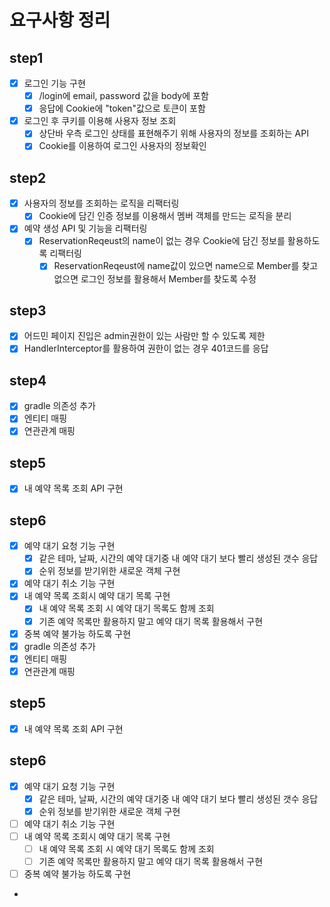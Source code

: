 # 요구사항 정리

## step1

- [x] 로그인 기능 구현
  - [x] /login에 email, password 값을 body에 포함
  - [x] 응답에 Cookie에 "token"값으로 토큰이 포함
- [x] 로그인 후 쿠키를 이용해 사용자 정보 조회
  - [x] 상단바 우측 로그인 상태를 표현해주기 위해 사용자의 정보를 조회하는 API
  - [x] Cookie를 이용하여 로그인 사용자의 정보확인

## step2

- [x] 사용자의 정보를 조회하는 로직을 리팩터링
  - [x] Cookie에 담긴 인증 정보를 이용해서 멤버 객체를 만드는 로직을 분리
- [x] 예약 생성 API 및 기능을 리팩터링
  - [x] ReservationReqeust의 name이 없는 경우 Cookie에 담긴 정보를 활용하도록 리팩터링
    - [x] ReservationReqeust에 name값이 있으면 name으로 Member를 찾고 없으면 로그인 정보를 활용해서 Member를 찾도록 수정

## step3

- [x] 어드민 페이지 진입은 admin권한이 있는 사람만 할 수 있도록 제한
- [x] HandlerInterceptor를 활용하여 권한이 없는 경우 401코드를 응답

## step4

- [x] gradle 의존성 추가
- [x] 엔티티 매핑
- [x] 연관관계 매핑

## step5

- [x] 내 예약 목록 조회 API 구현

## step6

- [x] 예약 대기 요청 기능 구현
  - [x] 같은 테마, 날짜, 시간의 예약 대기중 내 예약 대기 보다 빨리 생성된 갯수 응답
  - [x] 순위 정보를 받기위한 새로운 객체 구현
- [x] 예약 대기 취소 기능 구현
- [x] 내 예약 목록 조회시 예약 대기 목록 구현
  - [x] 내 예약 목록 조회 시 예약 대기 목록도 함께 조회
  - [x] 기존 예약 목록만 활용하지 말고 예약 대기 목록 활용해서 구현
- [x] 중복 예약 불가능 하도록 구현
- [x] gradle 의존성 추가
- [x] 엔티티 매핑
- [x] 연관관계 매핑

## step5
- [x] 내 예약 목록 조회 API 구현

## step6
- [x] 예약 대기 요청 기능 구현
  - [x] 같은 테마, 날짜, 시간의 예약 대기중 내 예약 대기 보다 빨리 생성된 갯수 응답
  - [x] 순위 정보를 받기위한 새로운 객체 구현
- [ ] 예약 대기 취소 기능 구현
- [ ] 내 예약 목록 조회시 예약 대기 목록 구현
  - [ ] 내 예약 목록 조회 시 예약 대기 목록도 함께 조회
  - [ ] 기존 예약 목록만 활용하지 말고 예약 대기 목록 활용해서 구현
- [ ] 중복 예약 불가능 하도록 구현
- 

